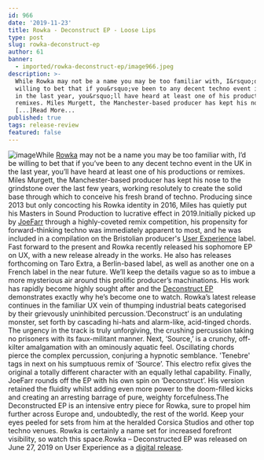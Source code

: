 ```yaml
---
id: 966
date: '2019-11-23'
title: Rowka - Deconstruct EP - Loose Lips
type: post
slug: rowka-deconstruct-ep
author: 61
banner:
  - imported/rowka-deconstruct-ep/image966.jpeg
description: >-
  While Rowka may not be a name you may be too familiar with, I&rsquo;d be
  willing to bet that if you&rsquo;ve been to any decent techno event in the UK
  in the last year, you&rsquo;ll have heard at least one of his productions or
  remixes. Miles Murgett, the Manchester-based producer has kept his nose to
  [...]Read More...
published: true
tags: release-review
featured: false
---
```

![image](../imported/rowka-deconstruct-ep/image966.jpeg)While [Rowka](https://soundcloud.com/rowka-2) may not be a name you may be too familiar with, I’d be willing to bet that if you’ve been to any decent techno event in the UK in the last year, you’ll have heard at least one of his productions or remixes. Miles Murgett, the Manchester-based producer has kept his nose to the grindstone over the last few years, working resolutely to create the solid base through which to conceive his fresh brand of techno. Producing since 2013 but only concocting his Rowka identity in 2016, Miles has quietly put his Masters in Sound Production to lucrative effect in 2019.Initially picked up by [JoeFarr](https://soundcloud.com/joefarr_ux) through a highly-coveted remix competition, his propensity for forward-thinking techno was immediately apparent to most, and he was included in a compilation on the Bristolian producer's [User Experience](https://joefarr.bandcamp.com/) label. Fast forward to the present and Rowka recently released his sophomore EP on UX, with a new release already in the works. He also has releases forthcoming on Taro Extra, a Berlin-based label, as well as another one on a French label in the near future. We’ll keep the details vague so as to imbue a more mysterious air around this prolific producer’s machinations. His work has rapidly become highly sought after and the [Deconstruct EP](https://joefarr.bandcamp.com/album/ux011)  
demonstrates exactly why he’s become one to watch. Rowka’s latest release continues in the familiar UX vein of thumping industrial beats categorised by their grievously uninhibited percussion.‘Deconstruct’ is an undulating monster, set forth by cascading hi-hats and alarm-like, acid-tinged chords. The urgency in the track is truly unforgiving, the crushing percussion taking no prisoners with its faux-militant manner. Next, ‘Source,’ is a crunchy, off-kilter amalgamation with an ominously aquatic feel. Oscillating chords pierce the complex percussion, conjuring a hypnotic semblance. 'Tenebre' tags in next on his sumptuous remix of ‘Source’. This electro refix gives the original a totally different character with an equally lethal capability. Finally, JoeFarr rounds off the EP with his own spin on ‘Deconstruct’. His version retained the fluidity whilst adding even more power to the doom-filled kicks and creating an arresting barrage of pure, weighty forcefulness.The Deconstructed﻿ EP is an intensive entry piece for Rowka, sure to propel him further across Europe and, undoubtedly, the rest of the world. Keep your eyes peeled for sets from him at the heralded Corsica Studios and other top techno venues. Rowka is certainly a name set for increased forefront visibility, so watch this space.Rowka – Deconstructed EP was released on June 27, 2019 on User Experience as a [digital release](https://joefarr.bandcamp.com/album/ux011).
